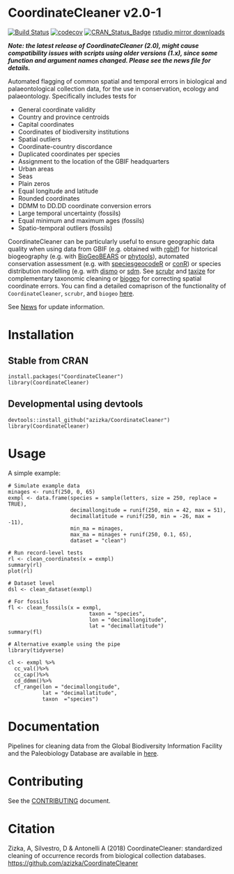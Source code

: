 # CoordinateCleaner v2.0-1
[![Build Status](https://travis-ci.com/azizka/CoordinateCleaner.svg?branch=master)](https://travis-ci.com/azizka/CoordinateCleaner)
[![codecov](https://codecov.io/gh/azizka/CoordinateCleaner/branch/master/graph/badge.svg)](https://codecov.io/gh/azizka/CoordinateCleaner)
[![CRAN_Status_Badge](http://www.r-pkg.org/badges/version/CoordinateCleaner)](https://cran.r-project.org/package=CoordinateCleaner)
[rstudio mirror downloads](http://cranlogs.r-pkg.org/badges/CoordinateCleaner)

***Note: the latest release of CoordinateCleaner (2.0), might cause compatibility issues with scripts using older versions (1.x), since some function and argument names changed. Please see the news file for details.***


Automated flagging of common spatial and temporal errors in biological and palaeontological collection data, for the use in conservation, ecology and palaeontology. Specifically includes tests for

* General coordinate validity
* Country and province centroids
* Capital coordinates
* Coordinates of biodiversity institutions
* Spatial outliers
* Coordinate-country discordance
* Duplicated coordinates per species
* Assignment to the location of the GBIF headquarters
* Urban areas
* Seas
* Plain zeros
* Equal longitude and latitude
* Rounded coordinates
* DDMM to DD.DD coordinate conversion errors
* Large temporal uncertainty (fossils)
* Equal minimum and maximum ages (fossils)
* Spatio-temporal outliers (fossils)

CoordinateCleaner can be particularly useful to ensure geographic data quality when using data from GBIF (e.g. obtained with [rgbif]( https://github.com/ropensci/rgbif)) for historical biogeography (e.g. with [BioGeoBEARS](https://cran.r-project.org/web/packages/BioGeoBEARS/index.html) or [phytools](https://cran.r-project.org/web/packages/phytools/index.html)), automated conservation assessment (e.g. with [speciesgeocodeR](https://github.com/azizka/speciesgeocodeR/wiki) or [conR](https://cran.r-project.org/web/packages/ConR/index.html)) or species distribution modelling (e.g. with [dismo](https://cran.r-project.org/web/packages/dismo/index.html) or [sdm](https://cran.r-project.org/web/packages/sdm/index.html). See [scrubr](https://github.com/ropensci/scrubr) and [taxize](https://github.com/ropensci/taxize) for complementary taxonomic cleaning or [biogeo](https://github.com/cran/biogeo) for correcting spatial coordinate errors. You can find a detailed comaprison of the functionality of `CoordinateCleaner`, `scrubr`, and `biogeo` [here](https://azizka.github.io/CoordinateCleaner/articles/comparison_other_software.html).

See [News](https://github.com/azizka/CoordinateCleaner/blob/master/NEWS.md) for update information.

# Installation
## Stable from CRAN

```{r}
install.packages("CoordinateCleaner")
library(CoordinateCleaner)
```

## Developmental using devtools
```{r}
devtools::install_github("azizka/CoordinateCleaner")
library(CoordinateCleaner)
```

# Usage
A simple example:

```{r}
# Simulate example data
minages <- runif(250, 0, 65)
exmpl <- data.frame(species = sample(letters, size = 250, replace = TRUE),
                    decimallongitude = runif(250, min = 42, max = 51),
                    decimallatitude = runif(250, min = -26, max = -11),
                    min_ma = minages,
                    max_ma = minages + runif(250, 0.1, 65),
                    dataset = "clean")

# Run record-level tests
rl <- clean_coordinates(x = exmpl)
summary(rl)
plot(rl)

# Dataset level 
dsl <- clean_dataset(exmpl)

# For fossils
fl <- clean_fossils(x = exmpl,
                          taxon = "species",
                          lon = "decimallongitude", 
                          lat = "decimallatitude")
summary(fl)

# Alternative example using the pipe
library(tidyverse)

cl <- exmpl %>%
  cc_val()%>%
  cc_cap()%>%
  cd_ddmm()%>%
  cf_range(lon = "decimallongitude", 
           lat = "decimallatitude", 
           taxon  ="species")
```

# Documentation
Pipelines for cleaning data from the Global Biodiversity Information Facility and the Paleobiology Database are available in [here](https://azizka.github.io/CoordinateCleaner/articles/).


# Contributing
See the [CONTRIBUTING](https://github.com/azizka/CoordinateCleaner/blob/master/CONTRIBUTING.md) document.

# Citation
Zizka, A, Silvestro, D & Antonelli A (2018) CoordinateCleaner: standardized cleaning of occurrence records from biological collection databases. https://github.com/azizka/CoordinateCleaner


